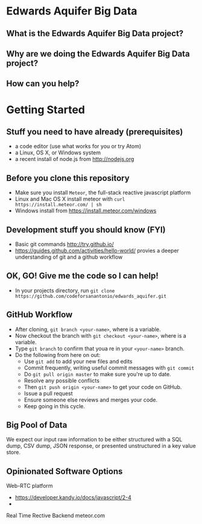 # Edwards Aquifer Big Data

## What is the Edwards Aquifer Big Data project?

## Why are we doing the Edwards Aquifer Big Data project?

## How can you help?

# Getting Started

## Stuff you need to have already (prerequisites)
- a code editor (use what works for you or try Atom)
- a Linux, OS X, or Windows system
- a recent install of node.js from http://nodejs.org

## Before you clone this repository
- Make sure you install `Meteor`, the full-stack reactive javascript platform
- Linux and Mac OS X install meteor with `curl https://install.meteor.com/ | sh`
- Windows install from https://install.meteor.com/windows

## Development stuff you should know (FYI)
- Basic git commands http://try.github.io/
- https://guides.github.com/activities/hello-world/ provies a deeper understanding of git and a github workflow

## OK, GO! Give me the code so I can help!
- In your projects directory, run `git clone https://github.com/codeforsanantonio/edwards_aquifer.git`

## GitHub Workflow
- After cloning, `git branch <your-name>`, where <your-name> is a variable.
- Now checkout the branch with `git checkout <your-name>`, where <your-name> is a variable.
- Type `git branch` to confirm that youa re in your `<your-name>` branch.
- Do the following from here on out:
  - Use `git add` to add your new files and edits
  - Commit frequently, writing useful commit messages with `git commit`
  - Do `git pull origin master` to make sure you're up to date.
  - Resolve any possible conflicts
  - Then `git push origin <your-name>` to get your code on GitHub.
  - Issue a pull request
  - Ensure someone else reviews and merges your code.
  - Keep going in this cycle.

## Big Pool of Data
We expect our input raw information to be either structured with a SQL dump, CSV dump, JSON response, or presented unstructured in a key value store.

## Opinionated Software Options

Web-RTC platform
- https://developer.kandy.io/docs/javascript/2-4
-

Real Time Rective Backend
meteor.com

